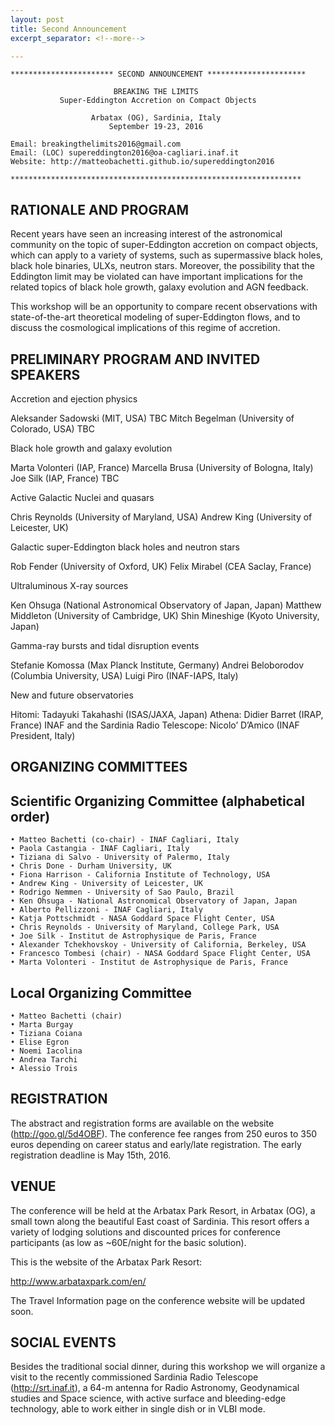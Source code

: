 ```yaml
---
layout: post
title: Second Announcement
excerpt_separator: <!--more-->

---
```



    *********************** SECOND ANNOUNCEMENT **********************

                           BREAKING THE LIMITS
               Super-Eddington Accretion on Compact Objects

                      Arbatax (OG), Sardinia, Italy
                          September 19-23, 2016

    Email: breakingthelimits2016@gmail.com
    Email: (LOC) supereddington2016@oa-cagliari.inaf.it
    Website: http://matteobachetti.github.io/supereddington2016

    *****************************************************************

<!--more-->

RATIONALE AND PROGRAM
---------------------

Recent years have seen an increasing interest of the astronomical community on the topic of super-Eddington accretion on compact objects, which can apply to a variety of systems, such as supermassive black holes, black hole binaries, ULXs, neutron stars. Moreover, the possibility that the Eddington limit may be violated can have important implications for the related topics of black hole growth, galaxy evolution and AGN feedback.

This workshop will be an opportunity to compare recent observations with state-of-the-art theoretical modeling of super-Eddington flows, and to discuss the cosmological implications of this regime of accretion.

PRELIMINARY PROGRAM AND INVITED SPEAKERS
----------------------------------------

Accretion and ejection physics

Aleksander Sadowski (MIT, USA) TBC
Mitch Begelman (University of Colorado, USA) TBC

Black hole growth and galaxy evolution

Marta Volonteri (IAP, France)
Marcella Brusa (University of Bologna, Italy)
Joe Silk (IAP, France) TBC

Active Galactic Nuclei and quasars

Chris Reynolds (University of Maryland, USA)
Andrew King (University of Leicester, UK)

Galactic super-Eddington black holes and neutron stars

Rob Fender (University of Oxford, UK)
Felix Mirabel (CEA Saclay, France)

Ultraluminous X-ray sources

Ken Ohsuga (National Astronomical Observatory of Japan, Japan)
Matthew Middleton (University of Cambridge, UK)
Shin Mineshige (Kyoto University, Japan)

Gamma-ray bursts and tidal disruption events

Stefanie Komossa (Max Planck Institute, Germany)
Andrei Beloborodov (Columbia University, USA)
Luigi Piro (INAF-IAPS, Italy)

New and future observatories

Hitomi: Tadayuki Takahashi (ISAS/JAXA, Japan)
Athena: Didier Barret (IRAP, France)
INAF and the Sardinia Radio Telescope: Nicolo’ D’Amico (INAF President, Italy)



ORGANIZING COMMITTEES
---------------------

## Scientific Organizing Committee (alphabetical order)

    • Matteo Bachetti (co-chair) - INAF Cagliari, Italy
    • Paola Castangia - INAF Cagliari, Italy
    • Tiziana di Salvo - University of Palermo, Italy
    • Chris Done - Durham University, UK
    • Fiona Harrison - California Institute of Technology, USA
    • Andrew King - University of Leicester, UK
    • Rodrigo Nemmen - University of Sao Paulo, Brazil
    • Ken Ohsuga - National Astronomical Observatory of Japan, Japan
    • Alberto Pellizzoni - INAF Cagliari, Italy
    • Katja Pottschmidt - NASA Goddard Space Flight Center, USA
    • Chris Reynolds - University of Maryland, College Park, USA
    • Joe Silk - Institut de Astrophysique de Paris, France
    • Alexander Tchekhovskoy - University of California, Berkeley, USA
    • Francesco Tombesi (chair) - NASA Goddard Space Flight Center, USA
    • Marta Volonteri - Institut de Astrophysique de Paris, France

## Local Organizing Committee

    • Matteo Bachetti (chair)
    • Marta Burgay
    • Tiziana Coiana
    • Elise Egron
    • Noemi Iacolina
    • Andrea Tarchi
    • Alessio Trois


REGISTRATION
------------

The abstract and registration forms are available on the website (http://goo.gl/5d4OBF). The conference fee ranges from 250 euros to 350 euros depending on career status and early/late registration. The early registration deadline is May 15th, 2016.

VENUE
-----

The conference will be held at the Arbatax Park Resort, in Arbatax (OG), a small town along the beautiful East coast of Sardinia. This resort offers a variety of lodging solutions and discounted prices for conference participants (as low as ~60E/night for the basic solution).

This is the website of the Arbatax Park Resort:

http://www.arbataxpark.com/en/

The Travel Information page on the conference website will be updated soon.

SOCIAL EVENTS
-------------

Besides the traditional social dinner, during this workshop we will organize a visit to the recently commissioned Sardinia Radio Telescope (http://srt.inaf.it), a 64-m antenna for Radio Astronomy, Geodynamical studies and Space science, with active surface and bleeding-edge technology, able to work either in single dish or in VLBI mode.
